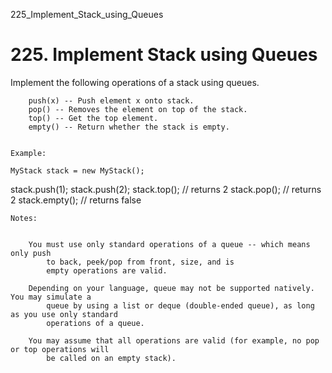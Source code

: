 225_Implement_Stack_using_Queues
# 225. Implement Stack using Queues

Implement the following operations of a stack using queues.

    
        push(x) -- Push element x onto stack.
        pop() -- Removes the element on top of the stack.
        top() -- Get the top element.
        empty() -- Return whether the stack is empty.
    

    Example:

    MyStack stack = new MyStack();

stack.push(1);
stack.push(2);
stack.top();   // returns 2
stack.pop();   // returns 2
stack.empty(); // returns false

    Notes:

    
        You must use only standard operations of a queue -- which means only push
            to back, peek/pop from front, size, and is
            empty operations are valid.
        
        Depending on your language, queue may not be supported natively. You may simulate a
            queue by using a list or deque (double-ended queue), as long as you use only standard
            operations of a queue.
        
        You may assume that all operations are valid (for example, no pop or top operations will
            be called on an empty stack).
